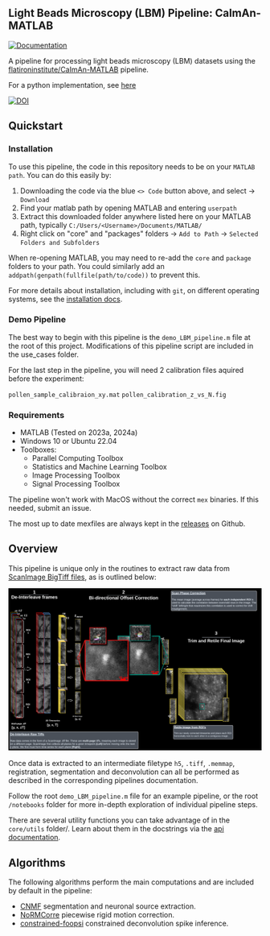 ## Light Beads Microscopy (LBM) Pipeline: CaImAn-MATLAB

[![Documentation](https://img.shields.io/badge/Documentation-black?style=for-the-badge&logo=readthedocs&logoColor=white)](https://millerbrainobservatory.github.io/LBM-CaImAn-MATLAB/)

A pipeline for processing light beads microscopy (LBM) datasets using the [flatironinstitute/CaImAn-MATLAB](https://github.com/flatironinstitute/CaImAn-MATLAB/) pipeline.

For a python implementation, see [here](https://github.com/MillerBrainObservatory/LBM-CaImAn-Python)

[![DOI](https://zenodo.org/badge/DOI/10.1007/978-3-319-76207-4_15.svg)](https://doi.org/10.1038/s41592-021-01239-8)

## Quickstart

### Installation

To use this pipeline, the code in this repository needs to be on your `MATLAB path`. You can do this easily by:
1. Downloading the code via the blue `<> Code` button above, and select -> `Download`
2. Find your matlab path by opening MATLAB and entering `userpath`
3. Extract this downloaded folder anywhere listed here on your MATLAB path, typically `C:/Users/<Username>/Documents/MATLAB/`
4. Right click on "core" and "packages" folders -> `Add to Path` -> `Selected Folders and Subfolders`

When re-opening MATLAB, you may need to re-add the `core` and `package` folders to your path. You could similarly add
an `addpath(genpath(fullfile(path/to/code))` to prevent this.

For more details about installation, including with `git`, on different operating systems, see the [installation docs](https://millerbrainobservatory.github.io/LBM-CaImAn-MATLAB/get_started/install.html).

### Demo Pipeline

The best way to begin with this pipeline is the `demo_LBM_pipeline.m` file at the root of this project.
Modifications of this pipeline script are included in the use_cases folder.

For the last step in the pipeline, you will need 2 calibration files aquired before the experiment:

`pollen_sample_calibraion_xy.mat`
`pollen_calibration_z_vs_N.fig`

### Requirements

- MATLAB (Tested on 2023a, 2024a)
- Windows 10 or Ubuntu 22.04
- Toolboxes:
  - Parallel Computing Toolbox
  - Statistics and Machine Learning Toolbox
  - Image Processing Toolbox
  - Signal Processing Toolbox


The pipeline won't work with MacOS without the correct `mex` binaries. If this needed, submit an issue.

The most up to date mexfiles are always kept in the [releases](https://github.com/MillerBrainObservatory/LBM-CaImAn-MATLAB/releases/tag/v2.1.0-mex>) on Github.

## Overview

This pipeline is unique only in the routines to extract raw data from [ScanImage BigTiff files](https://docs.scanimage.org/Appendix/ScanImage%2BBigTiff%2BSpecification.html#scanimage-bigtiff-specification), as is outlined below:

![Extraction Diagram]( docs/_static/_images/extraction/extraction_diagram.png)

Once data is extracted to an intermediate filetype `h5`, `.tiff`, `.memmap`, registration, segmentation and deconvolution can all be performed as described in the corresponding pipelines documentation.

Follow the root `demo_LBM_pipeline.m` file for an example pipeline, or the root `/notebooks` folder for more in-depth exploration of individual pipeline steps.

There are several utility functions you can take advantage of in the `core/utils` folder/. Learn about them in the docstrings via the [api documentation](https://millerbrainobservatory.github.io/LBM-CaImAn-MATLAB/api/index.html).

## Algorithms

The following algorithms perform the main computations and are included by default in the pipeline:

- [CNMF](https://github.com/simonsfoundation/NoRMCorre) segmentation and neuronal source extraction.
- [NoRMCorre](https://github.com/flatironinstitute/NoRMCorre) piecewise rigid motion correction.
- [constrained-foopsi](https://github.com/epnev/constrained-foopsi) constrained deconvolution spike inference.

